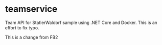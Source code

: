 # teamservice
Team API for StatlerWaldorf sample using .NET Core and Docker. This is an effort to fix typo.

This is a change from FB2